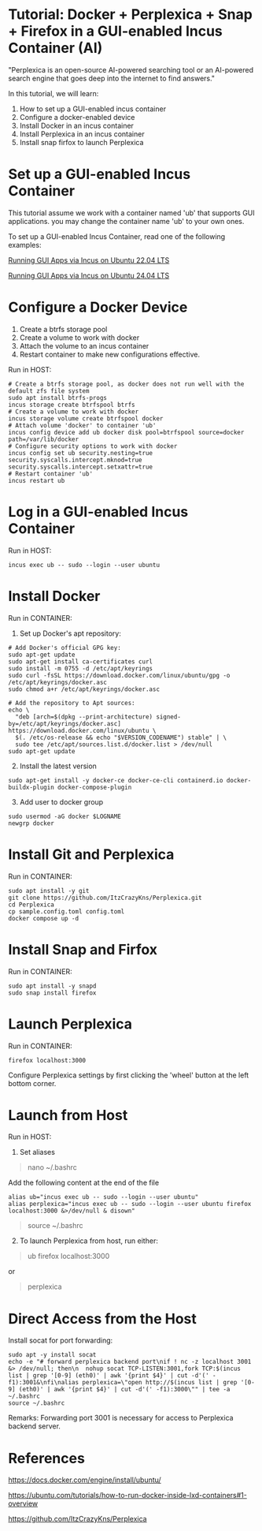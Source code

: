 # Tutorial: Docker + Perplexica + Snap + Firefox in a GUI-enabled Incus Container (AI)

"Perplexica is an open-source AI-powered searching tool or an AI-powered search engine that goes deep into the internet to find answers."

In this tutorial, we will learn:

1. How to set up a GUI-enabled incus container
2. Configure a docker-enabled device
3. Install Docker in an incus container
4. Install Perplexica in an incus container
5. Install snap firfox to launch Perplexica

# Set up a GUI-enabled Incus Container

This tutorial assume we work with a container named 'ub' that supports GUI applications. you may change the container name 'ub' to your own ones.

To set up a GUI-enabled Incus Container, read one of the following examples:

[Running GUI Apps via Incus on Ubuntu 22.04 LTS](https://github.com/eliranwong/incus_container_gui_setup/blob/main/ubuntu_22.04_LTS_tested.md)

[Running GUI Apps via Incus on Ubuntu 24.04 LTS](https://github.com/eliranwong/incus_container_gui_setup/blob/main/ubuntu_24.04_LTS_tested.md)

# Configure a Docker Device

1. Create a btrfs storage pool
2. Create a volume to work with docker
3. Attach the volume to an incus container
4. Restart container to make new configurations effective.

Run in HOST:

```
# Create a btrfs storage pool, as docker does not run well with the default zfs file system
sudo apt install btrfs-progs
incus storage create btrfspool btrfs
# Create a volume to work with docker
incus storage volume create btrfspool docker
# Attach volume 'docker' to container 'ub'
incus config device add ub docker disk pool=btrfspool source=docker path=/var/lib/docker
# Configure security options to work with docker
incus config set ub security.nesting=true security.syscalls.intercept.mknod=true security.syscalls.intercept.setxattr=true
# Restart container 'ub'
incus restart ub
```

# Log in a GUI-enabled Incus Container

Run in HOST:

```
incus exec ub -- sudo --login --user ubuntu
```

# Install Docker

Run in CONTAINER:

1. Set up Docker's apt repository:

```
# Add Docker's official GPG key:
sudo apt-get update
sudo apt-get install ca-certificates curl
sudo install -m 0755 -d /etc/apt/keyrings
sudo curl -fsSL https://download.docker.com/linux/ubuntu/gpg -o /etc/apt/keyrings/docker.asc
sudo chmod a+r /etc/apt/keyrings/docker.asc

# Add the repository to Apt sources:
echo \
  "deb [arch=$(dpkg --print-architecture) signed-by=/etc/apt/keyrings/docker.asc] https://download.docker.com/linux/ubuntu \
  $(. /etc/os-release && echo "$VERSION_CODENAME") stable" | \
  sudo tee /etc/apt/sources.list.d/docker.list > /dev/null
sudo apt-get update
```

2. Install the latest version

```
sudo apt-get install -y docker-ce docker-ce-cli containerd.io docker-buildx-plugin docker-compose-plugin
```

3. Add user to docker group

```
sudo usermod -aG docker $LOGNAME
newgrp docker
```

# Install Git and Perplexica

Run in CONTAINER:

```
sudo apt install -y git
git clone https://github.com/ItzCrazyKns/Perplexica.git
cd Perplexica
cp sample.config.toml config.toml
docker compose up -d
```

# Install Snap and Firfox

Run in CONTAINER:

```
sudo apt install -y snapd
sudo snap install firefox
```

# Launch Perplexica

Run in CONTAINER:

```
firefox localhost:3000
```

Configure Perplexica settings by first clicking the 'wheel' button at the left bottom corner.

# Launch from Host

Run in HOST:

1. Set aliases

> nano ~/.bashrc

Add the following content at the end of the file

```
alias ub="incus exec ub -- sudo --login --user ubuntu"
alias perplexica="incus exec ub -- sudo --login --user ubuntu firefox localhost:3000 &>/dev/null & disown"
```

> source ~/.bashrc

2. To launch Perplexica from host, run either:

> ub firefox localhost:3000

or

> perplexica

# Direct Access from the Host

Install socat for port forwarding:

```
sudo apt -y install socat
echo -e "# forward perplexica backend port\nif ! nc -z localhost 3001 &> /dev/null; then\n  nohup socat TCP-LISTEN:3001,fork TCP:$(incus list | grep '[0-9] (eth0)' | awk '{print $4}' | cut -d'(' -f1):3001&\nfi\nalias perplexica=\"open http://$(incus list | grep '[0-9] (eth0)' | awk '{print $4}' | cut -d'(' -f1):3000\"" | tee -a ~/.bashrc
source ~/.bashrc
```

Remarks: Forwarding port 3001 is necessary for access to Perplexica backend server.

# References

https://docs.docker.com/engine/install/ubuntu/

https://ubuntu.com/tutorials/how-to-run-docker-inside-lxd-containers#1-overview

https://github.com/ItzCrazyKns/Perplexica
